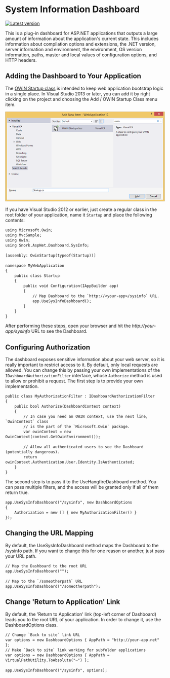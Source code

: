 ﻿# System Information Dashboard
[![Latest version](https://img.shields.io/nuget/v/Snork.AspNet.Dashboard.SysInfo.svg)](https://www.nuget.org/packages/Snork.AspNet.Dashboard.SysInfo/) 


This is a plug-in dashboard for ASP.NET applications that outputs a large amount of information about the application's current state. This includes information about compilation options and extensions, the .NET version, server information and environment, the environment, OS version information, paths, master and local values of configuration options, and HTTP headers.

## Adding the Dashboard to Your Application
The [OWIN Startup class](https://docs.microsoft.com/en-us/aspnet/aspnet/overview/owin-and-katana/owin-startup-class-detection) is intended to keep web application bootstrap logic in a single place. In Visual Studio 2013 or later, you can add it by right clicking on the project and choosing the Add / OWIN Startup Class menu item.

![Adding startup class](docs/add-owin-startup.png)

If you have Visual Studio 2012 or earlier, just create a regular class in the root folder of your application, name it `Startup` and place the following contents:
```
using Microsoft.Owin;
using MvcSample;
using Owin;
using Snork.AspNet.Dashboard.SysInfo;

[assembly: OwinStartup(typeof(Startup))]

namespace MyWebApplication
{
    public class Startup
    {
        public void Configuration(IAppBuilder app)
        {
            // Map Dashboard to the `http://<your-app>/sysinfo` URL.
            app.UseSysInfoDashboard();
        }
    }
}
```
After performing these steps, open your browser and hit the *http://your-app/sysinfo* URL to see the Dashboard.

## Configuring Authorization
The dashboard exposes sensitive information about your web server, so it is really important to restrict access to it.  By default, only local requests are allowed.  You can change this by passing your own implementations of the `IDashboardAuthorizationFilter` interface, whose `Authorize` method is used to allow or prohibit a request. The first step is to provide your own implementation.

```
public class MyAuthorizationFilter : IDashboardAuthorizationFilter
{
    public bool Authorize(DashboardContext context)
    {
        // In case you need an OWIN context, use the next line, `OwinContext` class
        // is the part of the `Microsoft.Owin` package.
        var owinContext = new OwinContext(context.GetOwinEnvironment());

        // Allow all authenticated users to see the Dashboard (potentially dangerous).
        return owinContext.Authentication.User.Identity.IsAuthenticated;
    }
}
```

The second step is to pass it to the UseHangfireDashboard method. You can pass multiple filters, and the access will be granted only if all of them return true.

```
app.UseSysInfoDashboard("/sysinfo", new DashboardOptions
{
    Authorization = new [] { new MyAuthorizationFilter() }
});
```

## Changing the URL Mapping
By default, the UseSysInfoDashboard method maps the Dashboard to the /sysinfo path. If you want to change this for one reason or another, just pass your URL path.
```
// Map the Dashboard to the root URL
app.UseSysInfoDashboard("");

// Map to the `/someotherpath` URL
app.UseSysInfoDashboard("/someotherpath");
```

## Change 'Return to Application' Link
By default, the 'Return to Application' link (top-left corner of Dashboard) leads you to the root URL of your application. In order to change it, use the DashboardOptions class.

```
// Change `Back to site` link URL
var options = new DashboardOptions { AppPath = "http://your-app.net" };
// Make `Back to site` link working for subfolder applications
var options = new DashboardOptions { AppPath = VirtualPathUtility.ToAbsolute("~") };

app.UseSysInfoDashboard("/sysinfo", options);
```
